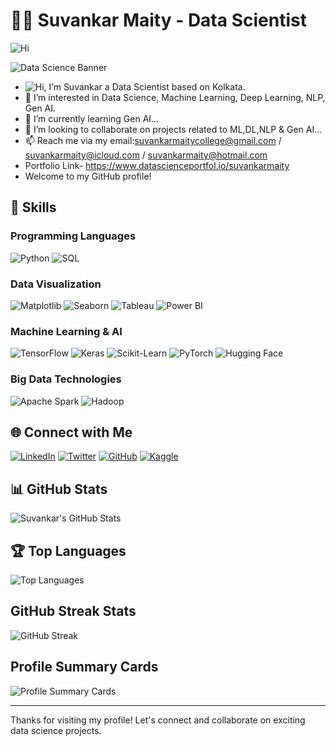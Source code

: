 # 👨‍💻 Suvankar Maity - Data Scientist 
![Hi](https://user-images.githubusercontent.com/18350557/176309783-0785949b-9127-417c-8b55-ab5a4333674e.gif)

![Data Science Banner](https://media.licdn.com/dms/image/D5616AQEwZPIkVks5Kw/profile-displaybackgroundimage-shrink_350_1400/0/1710293475807?e=1722470400&v=beta&t=tlEbAbzPcnKR2Q8kAGpP5WXyBc36VJgktMZpzOEW_RQ)

- ![Hi](https://user-images.githubusercontent.com/18350557/176309783-0785949b-9127-417c-8b55-ab5a4333674e.gif), I’m Suvankar a Data Scientist based on Kolkata.
- 👀 I’m interested in Data Science, Machine Learning, Deep Learning, NLP, Gen AI.
- 🌱 I’m currently learning Gen AI...
- 💞️ I’m looking to collaborate on projects related to ML,DL,NLP & Gen AI...
- 📫 Reach me via my email:suvankarmaitycollege@gmail.com / suvankarmaity@icloud.com / suvankarmaity@hotmail.com
- Portfolio Link- https://www.datascienceportfol.io/suvankarmaity
- Welcome to my GitHub profile!




## 💼 Skills

### Programming Languages
![Python](https://img.shields.io/badge/Python-3776AB?style=for-the-badge&logo=python&logoColor=white)
![SQL](https://img.shields.io/badge/SQL-4479A1?style=for-the-badge&logo=sql&logoColor=white)

### Data Visualization
![Matplotlib](https://img.shields.io/badge/Matplotlib-000000?style=for-the-badge&logo=matplotlib&logoColor=white)
![Seaborn](https://img.shields.io/badge/Seaborn-3776AB?style=for-the-badge&logo=python&logoColor=white)
![Tableau](https://img.shields.io/badge/Tableau-E97627?style=for-the-badge&logo=tableau&logoColor=white)
![Power BI](https://img.shields.io/badge/Power%20BI-F2C811?style=for-the-badge&logo=powerbi&logoColor=white)

### Machine Learning & AI
![TensorFlow](https://img.shields.io/badge/TensorFlow-FF6F00?style=for-the-badge&logo=tensorflow&logoColor=white)
![Keras](https://img.shields.io/badge/Keras-D00000?style=for-the-badge&logo=keras&logoColor=white)
![Scikit-Learn](https://img.shields.io/badge/Scikit--Learn-F7931E?style=for-the-badge&logo=scikit-learn&logoColor=white)
![PyTorch](https://img.shields.io/badge/PyTorch-EE4C2C?style=for-the-badge&logo=pytorch&logoColor=white)
![Hugging Face](https://img.shields.io/badge/Hugging%20Face-FFAE1A?style=for-the-badge&logo=huggingface&logoColor=white)

### Big Data Technologies
![Apache Spark](https://img.shields.io/badge/Apache%20Spark-E25A1C?style=for-the-badge&logo=apachespark&logoColor=white)
![Hadoop](https://img.shields.io/badge/Hadoop-66CCFF?style=for-the-badge&logo=apachehadoop)


## 🌐 Connect with Me

[![LinkedIn](https://img.shields.io/badge/LinkedIn-0077B5?style=for-the-badge&logo=linkedin&logoColor=white)](https://linkedin.com/in/suvankar-maity/)
[![Twitter](https://img.shields.io/badge/Twitter-1DA1F2?style=for-the-badge&logo=twitter&logoColor=white)](https://twitter.com/suvo64king/)
[![GitHub](https://img.shields.io/badge/GitHub-181717?style=for-the-badge&logo=github&logoColor=white)](https://github.com/suvankarmaitygithub)
[![Kaggle](https://img.shields.io/badge/Kaggle-20BEFF?style=for-the-badge&logo=kaggle&logoColor=white)](https://kaggle.com/suvankarmaity)

## 📊 GitHub Stats

![Suvankar's GitHub Stats](https://github-readme-stats.vercel.app/api?username=suvankarmaitygithub&show_icons=true&theme=radical)

## 🏆 Top Languages

![Top Languages](https://github-readme-stats.vercel.app/api/top-langs/?username=suvankarmaitygithub&layout=compact&theme=radical)

## GitHub Streak Stats

![GitHub Streak](https://streak-stats.demolab.com?user=suvankarmaitygithub&theme=dark&hide_border=true&date_format=M%20j%5B%2C%20Y%5D)


## Profile Summary Cards
![Profile Summary Cards](https://github-profile-summary-cards.vercel.app/api/cards/profile-details?username=suvankarmaitygithub&theme=monokai)

---

Thanks for visiting my profile! Let's connect and collaborate on exciting data science projects.
<!---
suvankarmaitygithub/suvankarmaitygithub is a ✨ special ✨ repository because its `README.md` (this file) appears on your GitHub profile.
You can click the Preview link to take a look at your changes.
--->
